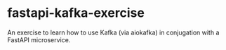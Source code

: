 # fastapi-kafka-exercise
An exercise to learn how to use Kafka (via aiokafka) in conjugation with a FastAPI microservice.
